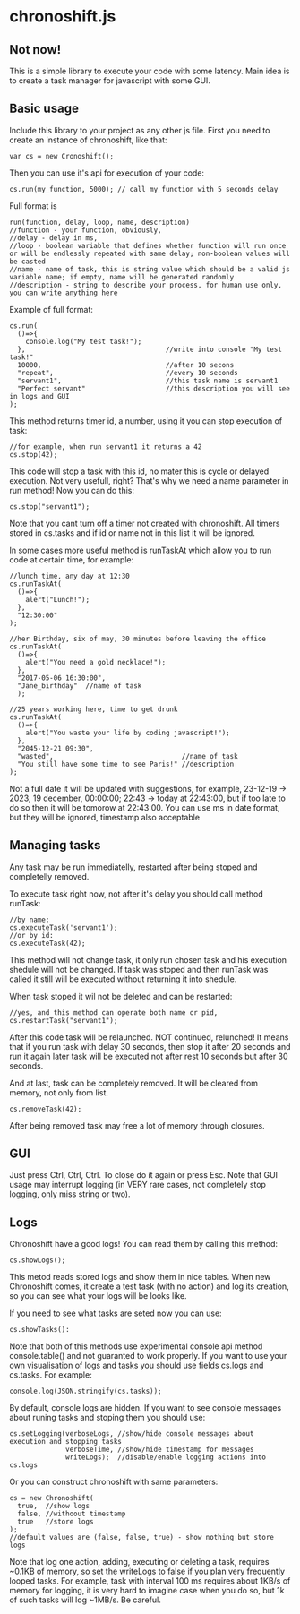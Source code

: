 chronoshift.js
===============
Not now!
--------

This is a simple library to execute your code with some latency. Main idea is to create a task manager for javascript with some GUI.

Basic usage
-----------

Include this library to your project as any other js file.
First you need to create an instance of chronoshift, like that:

    var cs = new Cronoshift();

Then you can use it's api for execution of your code:

    cs.run(my_function, 5000); // call my_function with 5 seconds delay

Full format is

    run(function, delay, loop, name, description)
    //function - your function, obviously,
    //delay - delay in ms,
    //loop - boolean variable that defines whether function will run once or will be endlessly repeated with same delay; non-boolean values will be casted
    //name - name of task, this is string value which should be a valid js variable name; if empty, name will be generated randomly
    //description - string to describe your process, for human use only, you can write anything here

Example of full format:

    cs.run(
      ()=>{
        console.log("My test task!");
      },                                   //write into console "My test task!"
      10000,                               //after 10 secons
      "repeat",                            //every 10 seconds
      "servant1",                          //this task name is servant1
      "Perfect servant"                    //this description you will see in logs and GUI
    );
This method returns timer id, a number, using it you can stop execution of task:

    //for example, when run servant1 it returns a 42
    cs.stop(42);

This code will stop a task with this id, no mater this is cycle or delayed execution. Not very usefull, right? That's why we need a name parameter in run method! Now you can do this:

    cs.stop("servant1");

Note that you cant turn off a timer not created with chronoshift. All timers stored in cs.tasks and if id or name not in this list it will be ignored.

In some cases more useful method is runTaskAt which allow you to run code at certain time, for example:

    //lunch time, any day at 12:30
    cs.runTaskAt(
      ()=>{
        alert("Lunch!");
      },
      "12:30:00"
    );

    //her Birthday, six of may, 30 minutes before leaving the office
    cs.runTaskAt(
      ()=>{
        alert("You need a gold necklace!");
      },
      "2017-05-06 16:30:00",
      "Jane_birthday"  //name of task
      );

    //25 years working here, time to get drunk
    cs.runTaskAt(
      ()=>{
        alert("You waste your life by coding javascript!");
      },
      "2045-12-21 09:30",
      "wasted",                                //name of task
      "You still have some time to see Paris!" //description
    );


Not a full date it will be updated with suggestions, for example, 23-12-19 -> 2023, 19 december, 00:00:00;
22:43 -> today at 22:43:00, but if too late to do so then it will be tomorow at 22:43:00.
You can use ms in date format, but they will be ignored, timestamp also acceptable

Managing tasks
--------------

Any task may be run immediatelly, restarted after being stoped and completelly removed.

To execute task right now, not after it's delay you should call method runTask:

    //by name:
    cs.executeTask('servant1');
    //or by id:
    cs.executeTask(42);

This method will not change task, it only run chosen task and his execution shedule will not be changed. If task was stoped and then runTask was called it still will be executed without returning it into shedule.

When task stoped it wil not be deleted and can be restarted:

    //yes, and this method can operate both name or pid,
    cs.restartTask("servant1");

After this code task will be relaunched. NOT continued, relunched! It means that if you run task with delay 30 seconds, then stop it after 20 seconds and run it again later task will be executed not after rest 10 seconds but after 30 seconds.

And at last, task can be completely removed. It will be cleared from memory, not only from list.

    cs.removeTask(42);

After being removed task may free a lot of memory through closures.

GUI
---

Just press Ctrl, Ctrl, Ctrl. To close do it again or press Esc. Note that GUI usage may interrupt logging (in VERY rare cases, not completely stop logging, only miss string or two).

Logs
----

Chronoshift have a good logs! You can read them by calling this method:

    cs.showLogs();

This metod reads stored logs and show them in nice tables. When new Chronoshift comes, it create a test task (with no action) and log its creation, so you can see what your logs will be looks like.  

If you need to see what tasks are seted now you can use:

    cs.showTasks():

Note that both of this methods use experimental console api method console.table() and not guaranted to work properly. If you want to use your own visualisation of logs and tasks you should use fields cs.logs and cs.tasks. For example:

    console.log(JSON.stringify(cs.tasks));

By default, console logs are hidden. If you want to see console messages about runing tasks and stoping them you should use:

    cs.setLogging(verboseLogs, //show/hide console messages about execution and stopping tasks
                  verboseTime, //show/hide timestamp for messages
                  writeLogs);  //disable/enable logging actions into cs.logs

Or you can construct chronoshift with same parameters:

    cs = new Chronoshift(
      true,  //show logs
      false, //withoout timestamp
      true   //store logs
    );
    //default values are (false, false, true) - show nothing but store logs

Note that log one action, adding, executing or deleting a task, requires ~0.1KB of memory, so set the writeLogs to false if you plan very frequently looped tasks. For example, task with interval 100 ms requires about 1KB/s of memory for logging, it is very hard to imagine case when you do so, but 1k of such tasks will log ~1MB/s. Be careful.
